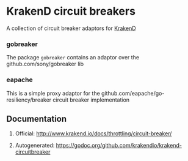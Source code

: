 # KrakenD circuit breakers

A collection of circuit breaker adaptors for [KrakenD](https://github.com/krakendio/krakend-ce)

### gobreaker

The package `gobreaker` contains an adaptor over the github.com/sony/gobreaker lib

### eapache

This is a simple proxy adaptor for the github.com/eapache/go-resiliency/breaker circuit breaker implementation

## Documentation

1. Official: http://www.krakend.io/docs/throttling/circuit-breaker/

2. Autogenerated: https://godoc.org/github.com/krakendio/krakend-circuitbreaker
